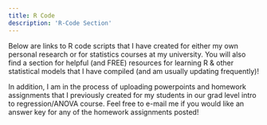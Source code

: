 ```yaml
---
title: R Code
description: 'R-Code Section'
---
```


Below are links to R code scripts that I have created for either my own personal research or for statistics courses at my university. You will also find a section for helpful (and FREE) resources for learning R & other statistical models that I have compiled (and am usually updating frequently)!
<br>

In addition, I am in the process of uploading powerpoints and homework assignments that I previously created for my students in our grad level intro to regression/ANOVA course. Feel free to e-mail me if you would like an answer key for any of the homework assignments posted! 